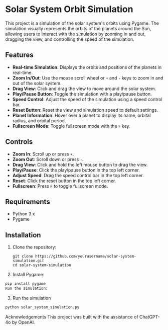 # Solar System Orbit Simulation

This project is a simulation of the solar system's orbits using Pygame. The simulation visually represents the orbits of the planets around the Sun, allowing users to interact with the simulation by zooming in and out, dragging the view, and controlling the speed of the simulation.

## Features

- **Real-time Simulation**: Displays the orbits and positions of the planets in real-time.
- **Zoom In/Out**: Use the mouse scroll wheel or `+` and `-` keys to zoom in and out of the solar system.
- **Drag View**: Click and drag the view to move around the solar system.
- **Play/Pause Button**: Toggle the simulation with a play/pause button.
- **Speed Control**: Adjust the speed of the simulation using a speed control bar.
- **Reset Button**: Reset the view and simulation speed to default settings.
- **Planet Information**: Hover over a planet to display its name, orbital radius, and orbital period.
- **Fullscreen Mode**: Toggle fullscreen mode with the `F` key.

## Controls

- **Zoom In**: Scroll up or press `+`.
- **Zoom Out**: Scroll down or press `-`.
- **Drag View**: Click and hold the left mouse button to drag the view.
- **Play/Pause**: Click the play/pause button in the top left corner.
- **Adjust Speed**: Drag the speed control bar in the top left corner.
- **Reset**: Click the reset button in the top left corner.
- **Fullscreen**: Press `F` to toggle fullscreen mode.

## Requirements

- Python 3.x
- Pygame

## Installation

1. Clone the repository:
   ```
   git clone https://github.com/yourusername/solar-system-simulation.git
   cd solar-system-simulation
   ```
2. Install Pygame:

```python
pip install pygame
Run the simulation:
```

3. Run the simulation

```python
python solar_system_simulation.py
```

Acknowledgements
This project was built with the assistance of ChatGPT-4o by OpenAI.